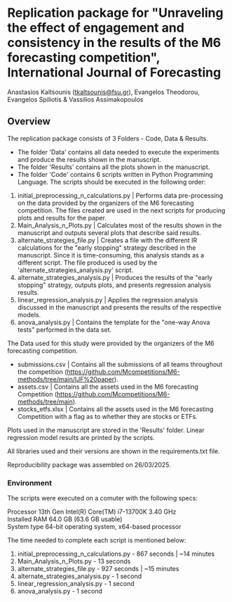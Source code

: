 # Replication package for "Unraveling the effect of engagement and consistency in the results of the M6 forecasting competition", International Journal of Forecasting

Anastasios Kaltsounis (tkaltsounis@fsu.gr), Evangelos Theodorou, Evangelos Spiliotis & Vassilios Assimakopoulos

## Overview 

The replication package consists of 3 Folders - Code, Data & Results.
- The folder 'Data' contains all data needed to execute the experiments and produce the results shown in the manuscript.
- The folder 'Results' contains all the plots shown in the manuscript.
- The folder 'Code' contains 6 scripts written in Python Programming Language. The scripts should be executed in the following order:

1. initial_preprocessing_n_calculations.py | Performs data pre-processing on the data provided by the organizers of the M6 forecasting competition. The files created are used in the next scripts for producing plots and results for the paper.
2. Main_Analysis_n_Plots.py | Calculates most of the results shown in the manuscript and outputs several plots that describe said results.
3. alternate_strategies_file.py | Creates a file with the different IR calculations for the "early stopping" strategy described in the manuscript. Since it is time-consuming, this analysis stands as a different script. The file produced is used by the 'alternate_strategies_analysis.py' script.
4. alternate_strategies_analysis.py | Produces the results of the "early stopping" strategy, outputs plots, and presents regression analysis results.
5. linear_regression_analysis.py | Applies the regression analysis discussed in the manuscript and presents the results of the respective models.
6. anova_analysis.py | Contains the template for the "one-way Anova tests" performed in the data set.


The Data used for this study were provided by the organizers of the M6 forecasting competition.

- submissions.csv | Contains all the submissions of all teams throughout the competition (https://github.com/Mcompetitions/M6-methods/tree/main/IJF%20paper).
- assets.csv | Contains all the assets used in the M6 forecasting Competition (https://github.com/Mcompetitions/M6-methods/tree/main).
- stocks_etfs.xlsx | Contains all the assets used in the M6 forecasting Competition with a flag as to whether they are stocks or ETFs.

Plots used in the manuscript are stored in the 'Results' folder. Linear regression model results are printed by the scripts.

All libraries used and their versions are shown in the requirements.txt file.

Reproducibility package was assembled on 26/03/2025.


### Environment 

The scripts were executed on a comuter with the following specs:

Processor 13th Gen Intel(R) Core(TM) i7-13700K   3.40 GHz  
Installed RAM 64.0 GB (63.6 GB usable)  
System type 64-bit operating system, x64-based processor  

The time needed to complete each script is mentioned below:
1. initial_preprocessing_n_calculations.py - 867 seconds | ~14 minutes
2. Main_Analysis_n_Plots.py - 13 seconds
3. alternate_strategies_file.py -  927 seconds | ~15 minutes
4. alternate_strategies_analysis.py - 1 second
5. linear_regression_analysis.py - 1 second
6. anova_analysis.py -  1 second

